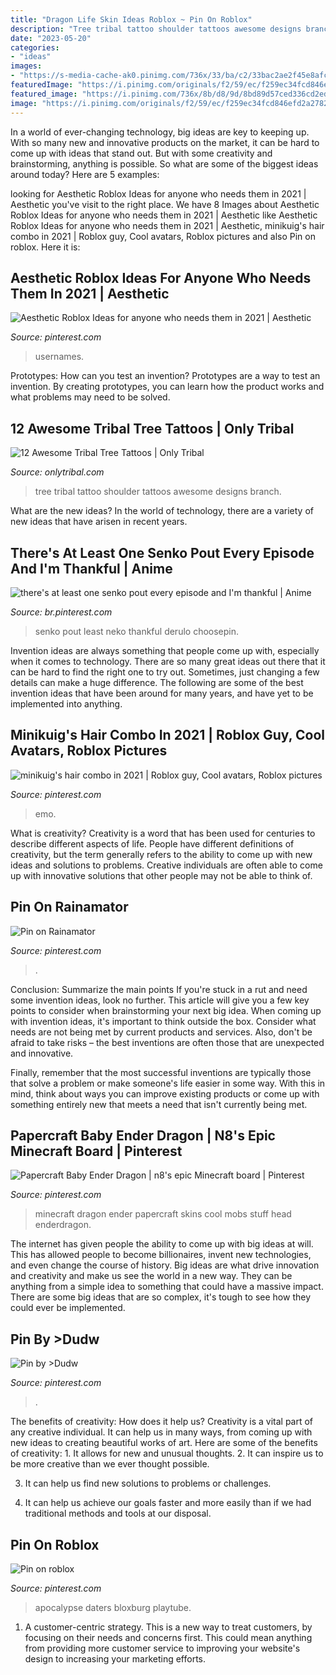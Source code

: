 ```yaml
---
title: "Dragon Life Skin Ideas Roblox ~ Pin On Roblox"
description: "Tree tribal tattoo shoulder tattoos awesome designs branch"
date: "2023-05-20"
categories:
- "ideas"
images:
- "https://s-media-cache-ak0.pinimg.com/736x/33/ba/c2/33bac2ae2f45e8afcb0a811b02c499fd.jpg"
featuredImage: "https://i.pinimg.com/originals/f2/59/ec/f259ec34fcd846efd2a27820ded25727.jpg"
featured_image: "https://i.pinimg.com/736x/8b/d8/9d/8bd89d57ced336cd2ed6485a068efb08.jpg"
image: "https://i.pinimg.com/originals/f2/59/ec/f259ec34fcd846efd2a27820ded25727.jpg"
---
```



In a world of ever-changing technology, big ideas are key to keeping up. With so many new and innovative products on the market, it can be hard to come up with ideas that stand out. But with some creativity and brainstorming, anything is possible. So what are some of the biggest ideas around today? Here are 5 examples: 

	

		
looking for Aesthetic Roblox Ideas for anyone who needs them in 2021 | Aesthetic you've visit to the right place. We have 8 Images about Aesthetic Roblox Ideas for anyone who needs them in 2021 | Aesthetic like Aesthetic Roblox Ideas for anyone who needs them in 2021 | Aesthetic, minikuig&#039;s hair combo in 2021 | Roblox guy, Cool avatars, Roblox pictures and also Pin on roblox. Here it is:
		
    
## Aesthetic Roblox Ideas For Anyone Who Needs Them In 2021 | Aesthetic

<img loading=lazy src="https://i.pinimg.com/736x/ec/73/df/ec73df74e43b042ae638d915b9c51c42.jpg" onerror="this.onerror=null;this.src='https://tse4.mm.bing.net/th?id=OIP.4gxzFS3N3PfH2SyApQ_8fAHaHa&amp;pid=15.1';" alt="Aesthetic Roblox Ideas for anyone who needs them in 2021 | Aesthetic">

_Source: pinterest.com_

>usernames. 

	

Prototypes: How can you test an invention?
Prototypes are a way to test an invention. By creating prototypes, you can learn how the product works and what problems may need to be solved.

    
## 12 Awesome Tribal Tree Tattoos | Only Tribal

<img loading=lazy src="http://www.onlytribal.com/wp-content/uploads/2015/12/Tribal-Tree-Tattoo-Shoulder.jpg" onerror="this.onerror=null;this.src='https://tse1.mm.bing.net/th?id=OIP.7pRAeljfyodDV2_FTtKcogHaLH&amp;pid=15.1';" alt="12 Awesome Tribal Tree Tattoos | Only Tribal">

_Source: onlytribal.com_

>tree tribal tattoo shoulder tattoos awesome designs branch. 

	

What are the new ideas?
In the world of technology, there are a variety of new ideas that have arisen in recent years.

    
## There&#039;s At Least One Senko Pout Every Episode And I&#039;m Thankful | Anime

<img loading=lazy src="https://i.pinimg.com/736x/73/03/f5/7303f5c7089dedb2eecc5e8ab3e66ff3.jpg" onerror="this.onerror=null;this.src='https://tse4.mm.bing.net/th?id=OIP.TudynS0QxA89mc7OzWGL9gHaHa&amp;pid=15.1';" alt="there&#039;s at least one senko pout every episode and I&#039;m thankful | Anime">

_Source: br.pinterest.com_

>senko pout least neko thankful derulo choosepin. 

	

Invention ideas are always something that people come up with, especially when it comes to technology. There are so many great ideas out there that it can be hard to find the right one to try out. Sometimes, just changing a few details can make a huge difference. The following are some of the best invention ideas that have been around for many years, and have yet to be implemented into anything.

    
## Minikuig&#039;s Hair Combo In 2021 | Roblox Guy, Cool Avatars, Roblox Pictures

<img loading=lazy src="https://i.pinimg.com/736x/8b/d8/9d/8bd89d57ced336cd2ed6485a068efb08.jpg" onerror="this.onerror=null;this.src='https://tse1.mm.bing.net/th?id=OIP.oaMXzqryV8s0tW68YTQO-gHaEq&amp;pid=15.1';" alt="minikuig&#039;s hair combo in 2021 | Roblox guy, Cool avatars, Roblox pictures">

_Source: pinterest.com_

>emo. 

	

What is creativity?
Creativity is a word that has been used for centuries to describe different aspects of life. People have different definitions of creativity, but the term generally refers to the ability to come up with new ideas and solutions to problems. Creative individuals are often able to come up with innovative solutions that other people may not be able to think of.

    
## Pin On Rainamator

<img loading=lazy src="https://i.pinimg.com/736x/4a/42/75/4a4275ab2a48f60fc9955f821df93e61.jpg" onerror="this.onerror=null;this.src='https://tse4.mm.bing.net/th?id=OIP.xEicz0lUnFY3NA4B97vV6QHaMh&amp;pid=15.1';" alt="Pin on Rainamator">

_Source: pinterest.com_

>. 

	

Conclusion: Summarize the main points
If you're stuck in a rut and need some invention ideas, look no further. This article will give you a few key points to consider when brainstorming your next big idea.
When coming up with invention ideas, it's important to think outside the box. Consider what needs are not being met by current products and services. Also, don't be afraid to take risks – the best inventions are often those that are unexpected and innovative.

Finally, remember that the most successful inventions are typically those that solve a problem or make someone's life easier in some way. With this in mind, think about ways you can improve existing products or come up with something entirely new that meets a need that isn't currently being met.

    
## Papercraft Baby Ender Dragon | N8&#039;s Epic Minecraft Board | Pinterest

<img loading=lazy src="https://s-media-cache-ak0.pinimg.com/736x/33/ba/c2/33bac2ae2f45e8afcb0a811b02c499fd.jpg" onerror="this.onerror=null;this.src='https://tse4.mm.bing.net/th?id=OIP._0HMNfyGt-PlmgnoDv9c3wHaEt&amp;pid=15.1';" alt="Papercraft Baby Ender Dragon | n8&#039;s epic Minecraft board | Pinterest">

_Source: pinterest.com_

>minecraft dragon ender papercraft skins cool mobs stuff head enderdragon. 

	

The internet has given people the ability to come up with big ideas at will. This has allowed people to become billionaires, invent new technologies, and even change the course of history. Big ideas are what drive innovation and creativity and make us see the world in a new way. They can be anything from a simple idea to something that could have a massive impact. There are some big ideas that are so complex, it's tough to see how they could ever be implemented.

    
## Pin By &gt;Dudw

<img loading=lazy src="https://i.pinimg.com/736x/2b/f4/2a/2bf42ab0a0bc8128b65f5183fa78db72.jpg" onerror="this.onerror=null;this.src='https://tse3.mm.bing.net/th?id=OIP.34TdJNfxA7LRTlc3fdy9gAHaNL&amp;pid=15.1';" alt="Pin by &gt;Dudw">

_Source: pinterest.com_

>. 

	

The benefits of creativity: How does it help us?
Creativity is a vital part of any creative individual. It can help us in many ways, from coming up with new ideas to creating beautiful works of art. Here are some of the benefits of creativity: 1. It allows for new and unusual thoughts.
2. It can inspire us to be more creative than we ever thought possible.

3. It can help us find new solutions to problems or challenges.

4. It can help us achieve our goals faster and more easily than if we had traditional methods and tools at our disposal.

    
## Pin On Roblox

<img loading=lazy src="https://i.pinimg.com/originals/f2/59/ec/f259ec34fcd846efd2a27820ded25727.jpg" onerror="this.onerror=null;this.src='https://tse4.mm.bing.net/th?id=OIP.P4EIynQF7aZyDzS-uX3pbAHaEK&amp;pid=15.1';" alt="Pin on roblox">

_Source: pinterest.com_

>apocalypse daters bloxburg playtube. 

	

1. A customer-centric strategy. This is a new way to treat customers, by focusing on their needs and concerns first. This could mean anything from providing more customer service to improving your website's design to increasing your marketing efforts.

